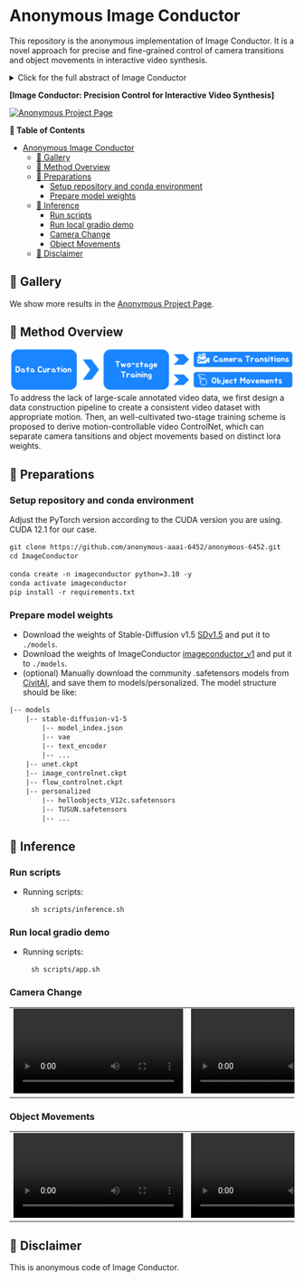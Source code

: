 # Anonymous Image Conductor
This repository is the anonymous implementation of Image Conductor. It is a novel approach for precise and fine-grained control of camera transitions and object movements in interactive video synthesis.
<details><summary>Click for the full abstract of Image Conductor</summary>

> Filmmaking and animation production often require sophisticated techniques for coordinating camera transitions and object movements, typically involving labor-intensive real-world capturing. Despite advancements in generative AI for video creation, achieving precise control over motion for interactive video asset generation remains challenging. To this end, we propose Image Conductor, a method for precise control of camera transitions and object movements to generate video assets from a single image. An well-cultivated training strategy is proposed to separate distinct camera and object motion by camera LoRA weights and object LoRA weights. To further eliminate motion ambiguity from ill-posed trajectories, we introduce a camera-free guidance technique during inference process, enhancing object movements while eliminating camera transitions. Additionally, we develop a trajectory-oriented video motion data curation pipeline for training. Quantitative and qualitative experiments demonstrate our method's precision and fine-grained control in generating motion-controllable videos from images, advancing the practical application of interactive video synthesis.
</details>

**[Image Conductor: Precision Control for Interactive Video Synthesis]** 




[![Anonymous Project Page](https://img.shields.io/badge/Project-Website-green)](https://anonymous-aaai-6452.github.io/project/ImageConductor/)


<!-- ![teaser](__assets__/teaser.gif) -->


**📖 Table of Contents**


- [Anonymous Image Conductor](#anonymous-image-conductor)
  - [🎨 Gallery](#-gallery)
  - [🧙 Method Overview](#-method-overview)
  - [🔧 Preparations](#-preparations)
    - [Setup repository and conda environment](#setup-repository-and-conda-environment)
    - [Prepare model weights](#prepare-model-weights)
  - [💫 Inference](#-inference)
    - [Run scripts](#run-scripts)
    - [Run local gradio demo](#run-local-gradio-demo)
    - [Camera Change](#camera-change)
    - [Object Movements](#object-movements)
  - [📣 Disclaimer](#-disclaimer)



## 🎨 Gallery
We show more results in the [Anonymous Project Page](https://anonymous-aaai-6452.github.io/project/ImageConductor/).

## 🧙 Method Overview
<div align="center">
    <img src='./__assets__/method.png'/>
</div>
To address the lack of large-scale annotated video data, we first design a data construction pipeline to create a consistent video dataset with appropriate motion. Then, an well-cultivated two-stage training scheme is proposed to derive motion-controllable video ControlNet, which can separate camera tansitions and object movements based on distinct lora weights.


## 🔧 Preparations
### Setup repository and conda environment
Adjust the PyTorch version according to the CUDA version you are using. CUDA 12.1 for our case.
```
git clone https://github.com/anonymous-aaai-6452/anonymous-6452.git
cd ImageConductor

conda create -n imageconductor python=3.10 -y
conda activate imageconductor
pip install -r requirements.txt
```
### Prepare model weights
- Download the weights of Stable-Diffusion v1.5 [SDv1.5](https://huggingface.co/runwayml/stable-diffusion-v1-5) and put it to `./models`.
- Download the weights of ImageConductor [imageconductor_v1]() and put it to `./models`.
- (optional) Manually download the community .safetensors models from [CivitAI](https://civitai.com), and save them to models/personalized.
The model structure should be like:
```
|-- models
    |-- stable-diffusion-v1-5
        |-- model_index.json
        |-- vae
        |-- text_encoder
        |-- ...
    |-- unet.ckpt
    |-- image_controlnet.ckpt
    |-- flow_controlnet.ckpt
    |-- personalized
        |-- helloobjects_V12c.safetensors
        |-- TUSUN.safetensors
        |-- ...
```



## 💫 Inference
### Run scripts
- Running scripts:

        sh scripts/inference.sh
### Run local gradio demo
- Running scripts:
  
        sh scripts/app.sh


### Camera Change
<table class="center">
<tr>
  <td><video src="https://github.com/user-attachments/assets/de7065d4-8b4e-48c1-8ab7-b0cbb9d71ff5" autoplay></td>
  <td><video src="https://github.com/user-attachments/assets/b63954f0-fb43-4b2a-a413-0e25fbf8c28e" autoplay></td>
  <td><video src="https://github.com/user-attachments/assets/b8c03892-0cd4-421a-b951-3ecb30b9bb5f" autoplay></td>
</tr>
</table>

### Object Movements
<table class="center">
<tr>
  <td><video src="https://github.com/user-attachments/assets/38a4b6c4-852a-459f-a90e-1184c6b1948b" autoplay></td>
  <td><video src="https://github.com/user-attachments/assets/10076616-c35c-48a1-8397-de6836b76153" autoplay></td>
  <td><video src="https://github.com/user-attachments/assets/2b0cbfdd-a5e4-4933-b7ce-8c8defffca1e" autoplay></td>
</tr>
</table>

## 📣 Disclaimer
This is anonymous code of Image Conductor.
